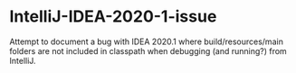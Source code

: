 # IntelliJ-IDEA-2020-1-issue
Attempt to document a bug with IDEA 2020.1 where build/resources/main folders are not included in classpath when debugging (and running?) from IntelliJ.
